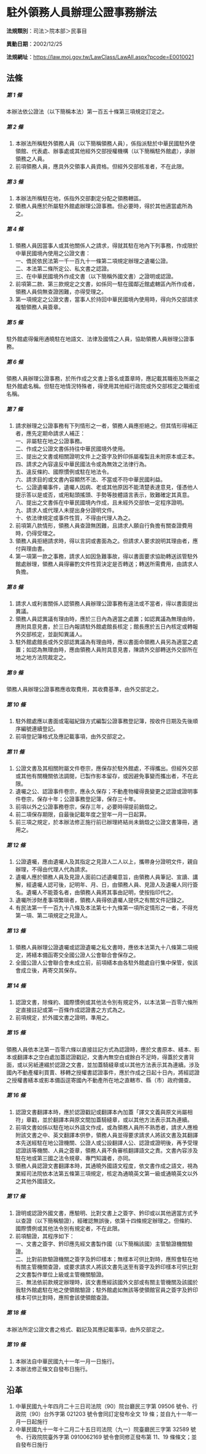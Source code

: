 # 駐外領務人員辦理公證事務辦法

**法規類別**：司法＞院本部＞民事目

**異動日期**：2002/12/25  

**法規網址**：https://law.moj.gov.tw/LawClass/LawAll.aspx?pcode=E0010021





## 法條
##### 第 1 條
本辦法依公證法（以下簡稱本法）第一百五十條第三項規定訂定之。

##### 第 2 條
1. 本辦法所稱駐外領務人員（以下簡稱領務人員），係指派駐於中華民國駐外使領館、代表處、辦事處或其他經外交部授權機構（以下簡稱駐外館處），承辦領務之人員。
1. 前項領務人員，應具外交領事人員資格。但經外交部核准者，不在此限。

##### 第 3 條
1. 本辦法所稱駐在地，係指外交部劃定分配之領務轄區。
1. 領務人員應於所屬駐外館處辦理公證事務。但必要時，得於其他適當處所為之。

##### 第 4 條
1. 領務人員因當事人或其他關係人之請求，得就其駐在地內下列事務，作成限於中華民國境內使用之公證文書：  
一、僑民依民法第一千一百九十一條第二項規定辦理之遺囑公證。  
二、本法第二條所定公、私文書之認證。  
三、在中華民國境外作成文書（以下簡稱外國文書）之證明或認證。
1. 前項第二款、第三款規定之文書，如係同一駐在國鄰近館處轄區內所作成者，領務人員倘無查證困難，亦得受理之。
1. 第一項規定之公證文書，當事人於持回中華民國境內使用時，得向外交部請求複驗領務人員簽章。

##### 第 5 條
駐外館處得僱用通曉駐在地語文、法律及國情之人員，協助領務人員辦理公證事務。

##### 第 6 條
領務人員辦理公證事務，於所作成之文書上簽名或蓋章時，應記載其職銜及所屬之駐外館處名稱。但駐在地情況特殊者，得使用其他經行政院或外交部核定之職銜或名稱。

##### 第 7 條
1. 請求辦理之公證事務有下列情形之一者，領務人員應拒絕之。但其情形得補正者，應先定期命請求人補正：  
一、非屬駐在地之公證事務。  
二、作成之公證文書係持往中華民國境外使用。  
三、提出之文書或相關證明文件上之簽字及鈐印係屬複製且未附原本或正本。  
四、請求之內容違反中華民國法令或為無效之法律行為。  
五、違反條約、國際慣例或駐在地法令。  
六、請求目的或文書內容顯然不法、不當或不符中華民國利益。  
七、公證遺囑事件，遺囑人因病、老或其他原因不能清楚表達意見，僅憑他人提示答以是或否，或用點頭搖頭、手勢等肢體語言表示，致難確定其真意。  
八、提出之文書係在中華民國境內作成，且未經外交部依一定程序證明。  
九、請求人或代理人未提出身分證明文件。  
十、依法律規定或事件性質，不得由代理人為之。
1. 前項第八款情形，領務人員查證無困難，且請求人願自行負擔有關查證費用時，仍得受理之。
1. 領務人員拒絕請求時，得以言詞或書面為之。但請求人要求說明其理由者，應付與理由書。
1. 第一項第一款之事務，請求人如因急難事故，得以書面要求協助轉送該管駐外館處辦理，領務人員得審酌文件性質決定是否轉送；轉送所需費用，由請求人負擔。

##### 第 8 條
1. 請求人或利害關係人認領務人員辦理公證事務有違法或不當者，得以書面提出異議。
1. 領務人員認異議有理由時，應於三日內為適當之處置；如認異議為無理由時，應附具意見書，於三日內報請駐外館處館長核定；館長應於五日內核定或轉報外交部核定，並副知異議人。
1. 駐外館處館長或外交部認異議為有理由時，應以書面命領務人員另為適當之處置；如認為無理由時，應由領務人員附具意見書，陳請外交部轉送外交部所在地之地方法院裁定之。

##### 第 9 條
領務人員辦理公證事務應收取費用，其收費基準，由外交部定之。

##### 第 10 條
1. 駐外館處應以書面或電磁紀錄方式編製公證事務登記簿，按收件日期及先後順序編號連續登記。
1. 前項登記簿格式及應記載事項，由外交部定之。

##### 第 11 條
1. 公證文書及其相關附屬文件卷宗，應保存於駐外館處，不得攜出。但經外交部或其他有關機關依法調閱，已製作影本留存，或因避免事變而攜出者，不在此限。
1. 遺囑之公、認證事件卷宗，應永久保存；不動產物權得喪變更之認證或證明事件卷宗，保存十年；公證事務登記簿，保存三十年。
1. 前項以外之公證事務卷宗，保存三年，必要時得提前銷燬之。
1. 前二項保存期限，自最後記載年度之翌年一月一日起算。
1. 前三項之規定，於本辦法修正施行前已辦理終結尚未銷燬之公證文書簿冊，適用之。

##### 第 12 條
1. 公證遺囑，應由遺囑人及其指定之見證人二人以上，攜帶身分證明文件，親自辦理，不得由代理人代為請求。
1. 遺囑人應於領務人員及見證人面前口述遺囑意旨，由領務人員筆記、宣讀、講解，經遺囑人認可後，記明年、月、日，由領務人員、見證人及遺囑人同行簽名。遺囑人不能簽名者，由領務人員將其事由記明，使按指印代之。
1. 遺囑所涉財產事項繁瑣者，領務人員得依遺囑人提供之有關文件記錄之。
1. 有民法第一千一百九十八條及本法第七十九條第一項所定情形之一者，不得充第一項、第二項規定之見證人。

##### 第 13 條
1. 領務人員辦理公證遺囑或認證遺囑之私文書時，應依本法第九十八條第二項規定，將繕本備函寄交全國公證人公會聯合會保存之。
1. 全國公證人公會聯合會未成立前，前項繕本由各駐外館處自行集中保管，俟該會成立後，再寄交其保存。

##### 第 14 條
1. 認證文書，除條約、國際慣例或其他法令別有規定外，以本法第一百零六條所定直接註記或第一百條作成認證書之方式為之。
1. 前項規定，於外國文書之證明，準用之。

##### 第 15 條
領務人員依本法第一百零六條以直接註記方式為認證時，應於文書原本、繕本、影本或翻譯本之空白處加蓋認證戳記，文書內無空白或餘白不足時，得蓋於文書背面，或以另紙連綴於認證之文書，並加蓋騎縫章或以其他方法表示其為連續。涉及國內不動產權利買賣、移轉之授權書認證事件，應於作成之日起十日內，將經認證之授權書繕本或影本備函逕寄國內不動產所在地之直轄市、縣（市）政府備查。

##### 第 16 條
1. 認證文書翻譯本時，應於認證戳記或翻譯本內加蓋「譯文文義與原文尚屬相符」章戳，並於翻譯本與原文間加蓋騎縫章，或以其他方法表示其為連續。
1. 前項文書如係以駐在地以外語文作成，或為領務人員所不熟悉者，請求人應檢附該文書之中、英文翻譯本供參，領務人員並得要求請求人將該文書及其翻譯本先送經駐在地公證機關、公證人或公設翻譯人公、認證或證明後，再予受理認證該等機關、人員之簽章，領務人員不負審核翻譯語文之責。文書內容涉及駐在地或第三國之法令規章、專門知識者，亦同。
1. 領務人員認證文書翻譯本時，其通曉外國語文程度，依文書作成之語文，視為業經司法院依本法第五條第三項規定，核定為通曉英文第一級或通曉英文以外之其他外國語文。

##### 第 17 條
1. 證明或認證外國文書，應驗明、比對文書上之簽字、鈐印或以其他適當方式予以查證（以下簡稱驗證），經確認無誤後，依第十四條規定辦理之。但條約、國際慣例或其他法令別有規定者，不在此限。
1. 前項驗證，其程序如下：  
一、文書之簽字、鈐印應先經文書製作國（以下簡稱該國）主管驗證機關驗證。  
二、比對前款驗證機關之簽字及鈐印樣本；無樣本可供比對時，應照會駐在地有關主管機關查證，或要求請求人將該文書先送至有簽字及鈐印樣本可供比對之文書製作單位上級或主管機關驗證。  
三、無法依前款規定辦理時，該文書應經該國外文部或有關主管機關及該國於我駐外館處駐在地之使領館驗證；駐外館處如無該等使領館官員之簽字及鈐印樣本可供比對時，應照會該使領館查證。

##### 第 18 條
本辦法所定公證文書之格式、戳記及其應記載事項，由外交部定之。

##### 第 19 條
1. 本辦法自中華民國九十一年一月一日施行。
1. 本辦法修正條文自發布日施行。

## 沿革
1. 中華民國九十年四月二十三日司法院（90）院台廳民三字第 09506  號令、行政院（90）台外字第 021203 號令會同訂定發布全文 19 條；並自九十一年一月一日起施行
1. 中華民國九十一年十二月二十五日司法院（九一）院臺廳民三字第 32589  號令、行政院院臺外字第 0910062169 號令會同修正發布第 11、19 條條文；並自發布日施行
